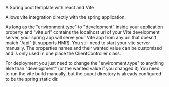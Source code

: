 A Spring boot template with react and Vite

Allows vite integration directly with the spring application.

As long as the "environment.type" to "development" inside your application property and "vite.url" contains the localhost url
of your Vite development server, your spring app will serve your Vite app from any url that doesn't match "/api" (it supports
HMR).
You still need to start your vite server manually.
The properties names and their wanted value can be customized and is only used in one place the ClientController class.

For deployment you just need to change the "environment.type" to anything else than "development" (or the wanted value 
if you changed it)
You need to run the vite build manually, but the ouput directory is already configured to be the spring static dir.
